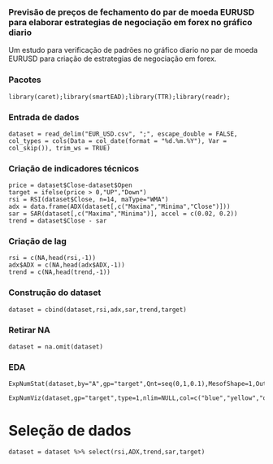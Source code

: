 ### Previsão de preços de fechamento do par de moeda EURUSD para elaborar estrategias de negociação em forex no gráfico diario

Um estudo para verificação de padrões no gráfico diario no par de moeda EURUSD para criação de estrategias de negociação em forex.

### Pacotes
```{r, cache=FALSE, message=FALSE, warning=FALSE}
library(caret);library(smartEAD);library(TTR);library(readr);
```

### Entrada de dados
```{r, cache=FALSE, message=FALSE, warning=FALSE}
dataset = read_delim("EUR_USD.csv", ";", escape_double = FALSE, col_types = cols(Data = col_date(format = "%d.%m.%Y"), Var = col_skip()), trim_ws = TRUE)
```

### Criação de indicadores técnicos
```{r, cache=FALSE, message=FALSE, warning=FALSE}
price = dataset$Close-dataset$Open
target = ifelse(price > 0,"UP","Down")
rsi = RSI(dataset$Close, n=14, maType="WMA")
adx = data.frame(ADX(dataset[,c("Maxima","Minima","Close")]))
sar = SAR(dataset[,c("Maxima","Minima")], accel = c(0.02, 0.2))
trend = dataset$Close - sar
```

### Criação de lag
```{r, cache=FALSE, message=FALSE, warning=FALSE}
rsi = c(NA,head(rsi,-1)) 
adx$ADX = c(NA,head(adx$ADX,-1)) 
trend = c(NA,head(trend,-1))
```

### Construção do dataset
```{r, cache=FALSE, message=FALSE, warning=FALSE}
dataset = cbind(dataset,rsi,adx,sar,trend,target)
```

### Retirar NA
```{r, cache=FALSE, message=FALSE, warning=FALSE}
dataset = na.omit(dataset)
```

### EDA
```{r, cache=FALSE, message=FALSE, warning=FALSE}
ExpNumStat(dataset,by="A",gp="target",Qnt=seq(0,1,0.1),MesofShape=1,Outlier=TRUE,round=4)
```

```{r, cache=FALSE, message=FALSE, warning=FALSE}
ExpNumViz(dataset,gp="target",type=1,nlim=NULL,col=c("blue","yellow","orange"),Page=c(2,2),sample=8)
```

# Seleção de dados 
```{r, cache=FALSE, message=FALSE, warning=FALSE}
dataset = dataset %>% select(rsi,ADX,trend,sar,target)
```
